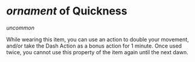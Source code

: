 # *ornament* of Quickness
*uncommon*

While wearing this item, you can use an action to double your movement, and/or take the Dash Action as a bonus action for 1 minute. Once used twice, you cannot use this property of the item again until the next dawn.
